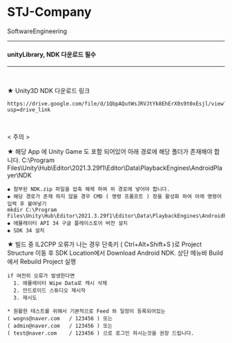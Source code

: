 # STJ-Company
SoftwareEngineering

---
#### unityLibrary, NDK 다운로드 필수

---

<br/>

★ Unity3D NDK 다운로드 링크

    https://drive.google.com/file/d/1QbpAQutWsJRVJtYk8EhErX0s9t0xEsjl/view?usp=drive_link

<br/>

< 주의 >

★ 해당 App 에 Unity Game 도 포함 되어있어 아래 경로에 해당 폴더가 존재해야 합니다.
C:\Program Files\Unity\Hub\Editor\2021.3.29f1\Editor\Data\PlaybackEngines\AndroidPlayer\NDK

    ◆ 첨부된 NDK.zip 파일을 압축 해제 하여 위 경로에 넣어야 합니다.
    ◆ 해당 경로가 존재 하지 않을 경우 CMD ( 명령 프롬프트 ) 창을 활성화 하여 아래 명령어 입력 후 붙여넣기
    mkdir C:\Program Files\Unity\Hub\Editor\2021.3.29f1\Editor\Data\PlaybackEngines\AndroidPlayer\NDK
    ◆ 애뮬레이터 API 34 구글 플레이스토어 버전 설치
    ◆ SDK 34 설치

★ 빌드 중 IL2CPP 오류가 나는 경우
단축키 ( Ctrl+Alt+Shift+S )로 Project Structure 이동 후 SDK Location에서 Download Android NDK.
상단 메뉴바 Build에서 Rebuild Project 실행

    if 여전히 오류가 발생한다면
      1. 애뮬레이터 Wipe Data로 캐시 삭제
      2. 안드로이드 스튜디오 재시작
      3. 재시도

    * 원활한 테스트를 위해서 기본적으로 Feed 와 일정이 등록되어있는
    ( wogns@naver.com	/ 123456 ) 또는
    ( admin@naver.com 	/ 123456 ) 또는
    ( test@naver.com   	/ 123456 ) 으로 로그인 하시는것을 권장 드립니다.
